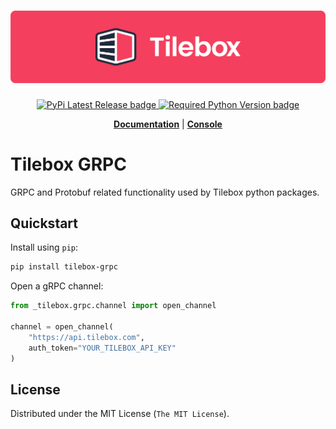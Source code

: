 <h1 align="center">
  <img src="https://raw.githubusercontent.com/tilebox/docs/refs/heads/main/assets/tilebox-banner.svg" alt="Tilebox Logo">
  <br>
</h1>

<div align="center">
  <a href="https://pypi.org/project/tilebox-grpc/">
    <img src="https://img.shields.io/pypi/v/tilebox-grpc.svg?style=flat-square&label=version&color=f43f5e" alt="PyPi Latest Release badge"/>
  </a>
  <a href="https://pypi.org/project/tilebox-grpc/">
    <img src="https://img.shields.io/pypi/pyversions/tilebox-grpc.svg?style=flat-square&logo=python&color=f43f5e&logoColor=f43f5e" alt="Required Python Version badge"/>
  </a>
</div>

<p align="center">
  <a href="https://docs.tilebox.com/"><b>Documentation</b></a>
  |
  <a href="https://console.tilebox.com/"><b>Console</b></a>
</p>

# Tilebox GRPC

GRPC and Protobuf related functionality used by Tilebox python packages.

## Quickstart

Install using `pip`:

```bash
pip install tilebox-grpc
```

Open a gRPC channel:

```python
from _tilebox.grpc.channel import open_channel

channel = open_channel(
    "https://api.tilebox.com",
    auth_token="YOUR_TILEBOX_API_KEY"
)
```

## License

Distributed under the MIT License (`The MIT License`).
